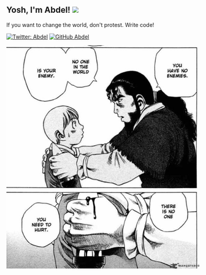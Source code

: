 <h2> Yosh, I'm Abdel! <img src="https://media4.giphy.com/media/SaSAUwiGPsPtswfPRk/giphy.gif" width="50"></h2>

<p>If you want to change the world, don't protest. Write code!</p>

[![Twitter: Abdel](https://img.shields.io/twitter/follow/dimahledba?style=social)](https://twitter.com/dimahledba)
[![GitHub Abdel](https://img.shields.io/github/followers/abdelhamidbakhta?label=follow&style=social)](https://github.com/AbdelStark)

![](./resources/you-have-no-enemies.jpg)
